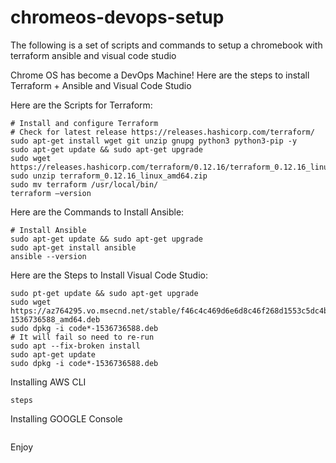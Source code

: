 # chromeos-devops-setup
The following is a set of scripts and commands to setup a chromebook with terraform ansible and visual code studio

Chrome OS has become a DevOps Machine! Here are the steps to install Terraform + Ansible and Visual Code Studio

Here are the Scripts for Terraform:
```
# Install and configure Terraform
# Check for latest release https://releases.hashicorp.com/terraform/
sudo apt-get install wget git unzip gnupg python3 python3-pip -y
sudo apt-get update && sudo apt-get upgrade
sudo wget https://releases.hashicorp.com/terraform/0.12.16/terraform_0.12.16_linux_amd64.zip
sudo unzip terraform_0.12.16_linux_amd64.zip
sudo mv terraform /usr/local/bin/
terraform –version
```

Here are the Commands to Install Ansible:
```
# Install Ansible
sudo apt-get update && sudo apt-get upgrade
sudo apt-get install ansible
ansible --version
```

Here are the Steps to Install Visual Code Studio:
```
sudo pt-get update && sudo apt-get upgrade
sudo wget https://az764295.vo.msecnd.net/stable/f46c4c469d6e6d8c46f268d1553c5dc4b475840f/code_1.27.2-1536736588_amd64.deb
sudo dpkg -i code*-1536736588.deb
# It will fail so need to re-run
sudo apt --fix-broken install
sudo apt-get update
sudo dpkg -i code*-1536736588.deb
```

Installing AWS CLI
```
steps
```


Installing GOOGLE Console
```
```
Enjoy

